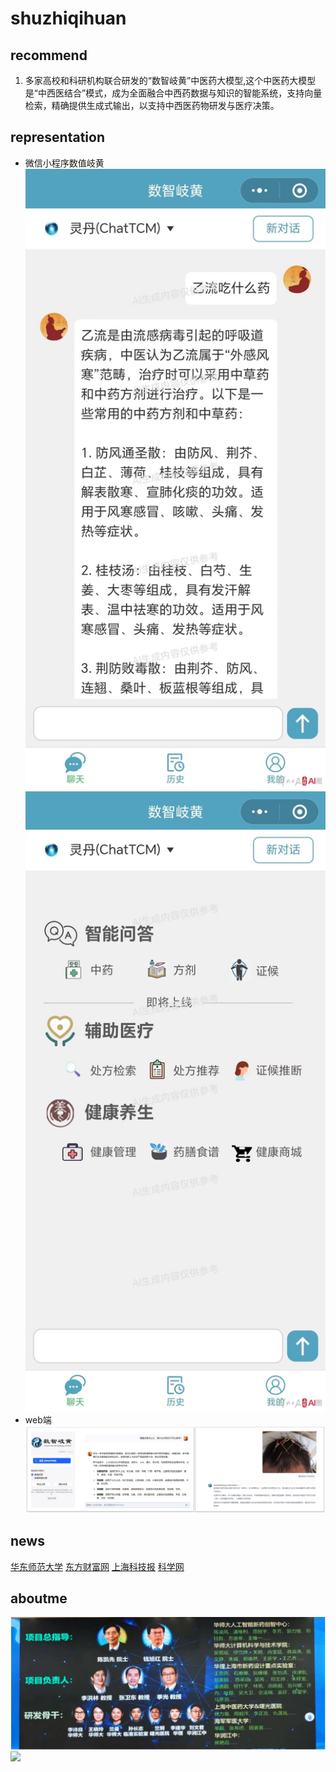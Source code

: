 # shuzhiqihuan
## recommend
1. 多家高校和科研机构联合研发的“数智岐黄”中医药大模型,这个中医药大模型是“中西医结合”模式，成为全面融合中西药数据与知识的智能系统，支持向量检索，精确提供生成式输出，以支持中西医药物研发与医疗决策。
## representation 
- 微信小程序数值岐黄
![alt text](./image/wechat_demo1.png)
![alt text](./image/wechat_demo2.png)
- web端  
![alt text](./image/web_demo1.png)

## news
[华东师范大学]('https://www.ecnu.edu.cn/info/1426/65503.htm')
[东方财富网](https://finance.eastmoney.com/a/202401192967327786.html)
[上海科技报](https://www.shkjb.com/content.html?id=231757)
[科学网](https://news.sciencenet.cn/htmlnews/2024/1/516371.shtm)

## aboutme 
![](./image/aboutme1.png)
![](./image/aboutme2.png)
